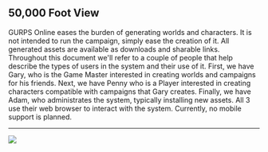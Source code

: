 ## 50,000 Foot View
GURPS Online eases the burden of generating worlds and characters. It is not intended to run the campaign, simply ease the creation of it.  All generated assets are available as downloads and sharable links. Throughout this document we'll refer to a couple of people that help describe the types of users in the system and their use of it. First, we have Gary, who is the Game Master interested in creating worlds and campaigns for his friends. Next, we have Penny who is a Player interested in creating characters compatible with campaigns that Gary creates. Finally, we have Adam, who administrates the system, typically installing new assets.  All 3 use their web browser to interact with the system.  Currently, no mobile support is planned.

---

![](embed:system-context)

